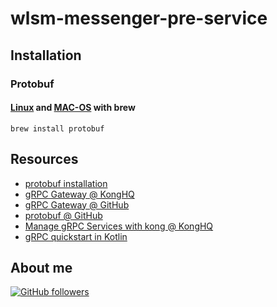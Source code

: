 # wlsm-messenger-pre-service

## Installation

### Protobuf

#### [Linux](https://docs.brew.sh/Homebrew-on-Linux) and [MAC-OS](https://brew.sh/) with brew

```shell
brew install protobuf
```

## Resources

-   [protobuf installation](https://grpc.io/docs/protoc-installation/)
-   [gRPC Gateway @ KongHQ](https://docs.konghq.com/hub/kong-inc/grpc-gateway/)
-   [gRPC Gateway @ GitHub](https://grpc-ecosystem.github.io/grpc-gateway/)
-   [protobuf @ GitHub](https://github.com/protocolbuffers/protobuf)
-   [Manage gRPC Services with kong @ KongHQ](https://konghq.com/blog/engineering/manage-grpc-services-kong)
-   [gRPC quickstart in Kotlin](https://grpc.io/docs/languages/kotlin/quickstart/)

## About me

[![GitHub followers](https://img.shields.io/github/followers/jesperancinha.svg?label=Jesperancinha&style=for-the-badge&logo=github&color=grey "GitHub")](https://github.com/jesperancinha)
